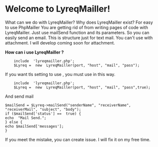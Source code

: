 # Welcome to LyreqMailler!
What can we do with LyreqMailler? Why does LyreqMailler exist? For easy to use PhpMailler
You are getting rid of from writing pages of code with LyreqMailler.
Just use mailSend function and its parameters. So you can easily send an email. 
This is structure just for text mail. You can't use with attachment. I will develop coming soon for attachment.

**How can i use LyreqMailler ?**

	    include  'lyreqmailler.php';
	    $Lyreq =  new  LyreqMailler(port, "host", "mail", "pass");
If you want tls setting to use , you must use in this way.

	    include  'lyreqmailler.php';
        $Lyreq =  new  LyreqMailler(port, "host", "mail", "pass",true);

And send mail

    $mailSend = $Lyreq->mailSend("senderName", "receiverName", "receiverMail", "subject", "body");
    if ($mailSend['status'] ==  true) {
    echo  "Mail Send.";
    } else {
    echo $mailSend['messages'];
    }
If you meet the mistake, you can create issue. I will fix it on my free time.

